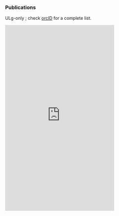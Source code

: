### Publications 

ULg-only ; check [orcID](http://orcid.org/0000-0002-0265-1021) for a complete list.


<iframe src="http://orbi.ulg.ac.be/widget?query=%28%28uid%3Au195897%29%29+AND+%28%28type%3A%23A00%29%29&amp;chars=0&amp;etal=3&amp;language=en&amp;data=&amp;format=apa&amp;css=%2Ffiles%2Fcss%2Fwl.css&amp;sort_by0=1&amp;order0=DESC&amp;sort_by1=3&amp;order1=ASC&amp;sort_by2=2&amp;order2=ASC" marginwidth="0" marginheight="0" scrolling="auto" width="70%" height="600px" frameborder="0"></iframe>

